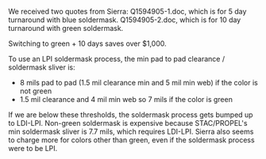 We received two quotes from Sierra:
Q1594905-1.doc, which is for 5 day turnaround with blue soldermask.
Q1594905-2.doc, which is for 10 day turnaround with green soldermask.

Switching to green + 10 days saves over $1,000.

To use an LPI soldermask process, the min pad to pad clearance / soldermask sliver is:
* 8 mils pad to pad (1.5 mil clearance min and 5 mil min web) if the color is not green
* 1.5 mil clearance and 4 mil min web so 7 mils if the color is green

If we are below these thresholds, the soldermask process gets bumped up to LDI-LPI.
Non-green soldermask is expensive because STAC/PROPEL's min soldermask sliver is 7.7 mils,
which requires LDI-LPI. Sierra also seems to charge more for colors other than green, even if
the soldermask process were to be LPI.

